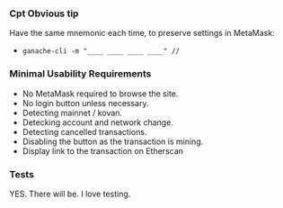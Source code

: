 ### Cpt Obvious tip

Have the same mnemonic each time, to preserve settings in MetaMask:
* `ganache-cli -m "____ ____ ____ ____" //` 

### Minimal Usability Requirements
* No MetaMask required to browse the site.
* No login button unless necessary.
* Detecting mainnet / kovan.
* Detecking account and network change.
* Detecting cancelled transactions.
* Disabling the button as the transaction is mining.
* Display link to the transaction on Etherscan

### Tests
YES. There will be. I love testing.


